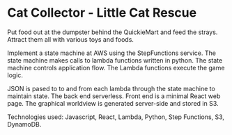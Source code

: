 # Cat Collector - Little Cat Rescue
Put food out at the dumpster behind the QuickieMart and feed the strays.
Attract them all with various toys and foods.


Implement a state machine at AWS using the StepFunctions service.
The state machine makes calls to lambda functions written in python. 
The state machine controls application flow.
The Lambda functions execute the game logic.


JSON is pased to to and from each lambda through the state machine to maintain state.
The back end serverless.
Front end is a minimal React web page.
The graphical worldview is generated server-side and stored in S3.

Technologies used: Javascript, React, Lambda, Python, Step Functions, S3, DynamoDB.
